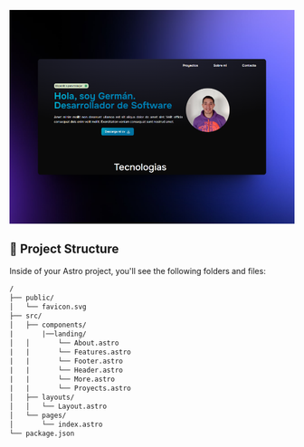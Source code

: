 
![just-the-basics](/public/images/cv_github.png)

## 🚀 Project Structure

Inside of your Astro project, you'll see the following folders and files:

```text
/
├── public/
│   └── favicon.svg
├── src/
│   ├── components/
|       |──landing/
│   │       └── About.astro
|   |       └── Features.astro
|   |       └── Footer.astro
|   |       └── Header.astro
|   |       └── More.astro
|   |       └── Proyects.astro
│   ├── layouts/
│   │   └── Layout.astro
│   └── pages/
│       └── index.astro
└── package.json
```